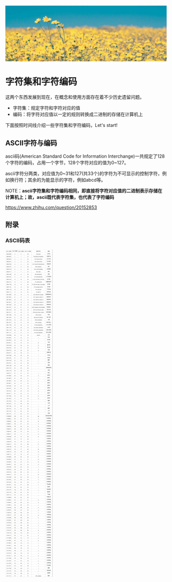 ![](../../../assets/2.jpg)
# 字符集和字符编码

这两个东西发展到现在，在概念和使用方面存在着不少历史遗留问题。

- 字符集：规定字符和字符对应的值
- 编码：将字符对应值以一定的规则转换成二进制的存储在计算机上

下面按照时间线介绍一些字符集和字符编码，Let's start!

## ASCII字符与编码

ascii码(American Standard Code for Information Interchange)一共规定了128个字符的编码，占用一个字节，128个字符对应的值为0~127。

ascii字符分两类，对应值为0~31和127(共33个)的字符为不可显示的控制字符，例如换行符；其余的为能显示的字符，例如abcd等。

NOTE：**ascii字符集和字符编码相同，即直接将字符对应值的二进制表示存储在计算机上；故，ascii既代表字符集，也代表了字符编码**

https://www.zhihu.com/question/20152853

## 附录

### ASCII码表
![ASCII码表](../../../assets/ascii_code_table.png)